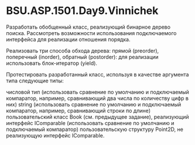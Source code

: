 # BSU.ASP.1501.Day9.Vinnichek
Разработать обобщенный класс, реализующий бинарное дерево поиска. Рассмотреть возможности использования подключаемого интерфейса для реализации отношения порядка.

Реализовать три способа обхода дерева: прямой (preorder), поперечный (inorder), обратный (postorder): для реализации использовать блок-итератор (yield).

Протестировать разработанный класс, используя в качестве аргумента типа следующие типы:

числовой тип (использовать сравнение по умолчанию и подключаемый компаратор, например, сравнивающий два числа по количеству цифр в них)
string (использовать сравнение по умолчанию и подключаемый компаратор, например, сравнивающий строки по длине)
пользовательский класс Book (см. предыдущее задание), реализующий интерфейс IComparable (использовать сравнение по умолчанию и подключаемый компаратор)
пользовательскую структуру Point2D, не реализующую интерфейс IComparable.
